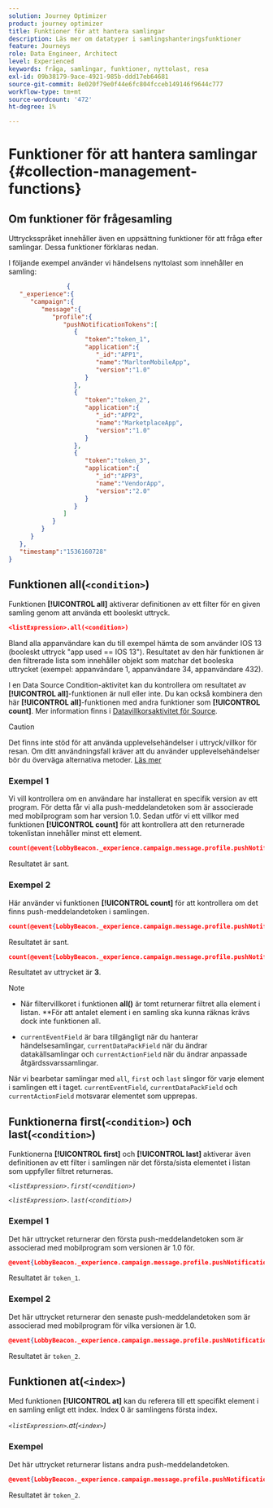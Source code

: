 ```yaml
---
solution: Journey Optimizer
product: journey optimizer
title: Funktioner för att hantera samlingar
description: Läs mer om datatyper i samlingshanteringsfunktioner
feature: Journeys
role: Data Engineer, Architect
level: Experienced
keywords: fråga, samlingar, funktioner, nyttolast, resa
exl-id: 09b38179-9ace-4921-985b-ddd17eb64681
source-git-commit: 8e020f79e0f44e6fc804fcceb149146f9644c777
workflow-type: tm+mt
source-wordcount: '472'
ht-degree: 1%

---
```


# Funktioner för att hantera samlingar {#collection-management-functions}


## Om funktioner för frågesamling

Uttrycksspråket innehåller även en uppsättning funktioner för att fråga efter samlingar. Dessa funktioner förklaras nedan.

I följande exempel använder vi händelsens nyttolast som innehåller en samling:

```json
                { 
   "_experience":{ 
      "campaign":{ 
         "message":{ 
            "profile":{ 
               "pushNotificationTokens":[ 
                  { 
                     "token":"token_1",
                     "application":{ 
                        "_id":"APP1",
                        "name":"MarltonMobileApp",
                        "version":"1.0"
                     }
                  },
                  { 
                     "token":"token_2",
                     "application":{ 
                        "_id":"APP2",
                        "name":"MarketplaceApp",
                        "version":"1.0"
                     }
                  },
                  { 
                     "token":"token_3",
                     "application":{ 
                        "_id":"APP3",
                        "name":"VendorApp",
                        "version":"2.0"
                     }
                  }
               ]
            }
         }
      }
   },
   "timestamp":"1536160728"
}
```

## Funktionen all(`<condition>`)

Funktionen **[!UICONTROL all]** aktiverar definitionen av ett filter för en given samling genom att använda ett booleskt uttryck.

```json
<listExpression>.all(<condition>)
```

Bland alla appanvändare kan du till exempel hämta de som använder IOS 13 (booleskt uttryck &quot;app used == IOS 13&quot;). Resultatet av den här funktionen är den filtrerade lista som innehåller objekt som matchar det booleska uttrycket (exempel: appanvändare 1, appanvändare 34, appanvändare 432).

I en Data Source Condition-aktivitet kan du kontrollera om resultatet av **[!UICONTROL all]**-funktionen är null eller inte. Du kan också kombinera den här **[!UICONTROL all]**-funktionen med andra funktioner som **[!UICONTROL count]**. Mer information finns i [Datavillkorsaktivitet för Source](../condition-activity.md#data_source_condition).


>[!CAUTION]
>
>Det finns inte stöd för att använda upplevelsehändelser i uttryck/villkor för resan. Om ditt användningsfall kräver att du använder upplevelsehändelser bör du överväga alternativa metoder. [Läs mer](../exp-event-lookup.md)

### Exempel 1

Vi vill kontrollera om en användare har installerat en specifik version av ett program. För detta får vi alla push-meddelandetoken som är associerade med mobilprogram som har version 1.0. Sedan utför vi ett villkor med funktionen **[!UICONTROL count]** för att kontrollera att den returnerade tokenlistan innehåller minst ett element.

```json
count(@event{LobbyBeacon._experience.campaign.message.profile.pushNotificationTokens.all(currentEventField.application.version == "1.0").token}) > 0
```

Resultatet är sant.

### Exempel 2

Här använder vi funktionen **[!UICONTROL count]** för att kontrollera om det finns push-meddelandetoken i samlingen.

```json
count(@event{LobbyBeacon._experience.campaign.message.profile.pushNotificationTokens.all().token}) > 0
```


Resultatet är sant.


```json
count(@event{LobbyBeacon._experience.campaign.message.profile.pushNotificationTokens.token})
```

Resultatet av uttrycket är **3**.


>[!NOTE]
>
>* När filtervillkoret i funktionen **all()** är tomt returnerar filtret alla element i listan. **För att antalet element i en samling ska kunna räknas krävs dock inte funktionen all.
>
>* `currentEventField` är bara tillgängligt när du hanterar händelsesamlingar, `currentDataPackField` när du ändrar datakällsamlingar och `currentActionField` när du ändrar anpassade åtgärdssvarssamlingar.
>
>  När vi bearbetar samlingar med `all`, `first` och `last` slingor för varje element i samlingen ett i taget. `currentEventField`, `currentDataPackField` och `currentActionField` motsvarar elementet som upprepas.


## Funktionerna first(`<condition>`) och last(`<condition>`)

Funktionerna **[!UICONTROL first]** och **[!UICONTROL last]** aktiverar även definitionen av ett filter i samlingen när det första/sista elementet i listan som uppfyller filtret returneras.

_`<listExpression>.first(<condition>)`_

_`<listExpression>.last(<condition>)`_

### Exempel 1

Det här uttrycket returnerar den första push-meddelandetoken som är associerad med mobilprogram som versionen är 1.0 för.


```json
@event{LobbyBeacon._experience.campaign.message.profile.pushNotificationTokens.first(currentEventField.application.version == "1.0").token}
```

Resultatet är `token_1`.

### Exempel 2

Det här uttrycket returnerar den senaste push-meddelandetoken som är associerad med mobilprogram för vilka versionen är 1.0.


```json
@event{LobbyBeacon._experience.campaign.message.profile.pushNotificationTokens.last(currentEventField.application.version == "1.0").token}
```

Resultatet är `token_2`.

## Funktionen at(`<index>`)

Med funktionen **[!UICONTROL at]** kan du referera till ett specifikt element i en samling enligt ett index.
Index 0 är samlingens första index.

_`<listExpression>`.at(`<index>`)_

### Exempel

Det här uttrycket returnerar listans andra push-meddelandetoken.


```json
@event{LobbyBeacon._experience.campaign.message.profile.pushNotificationTokens.at(1).token}`
```

Resultatet är `token_2`.